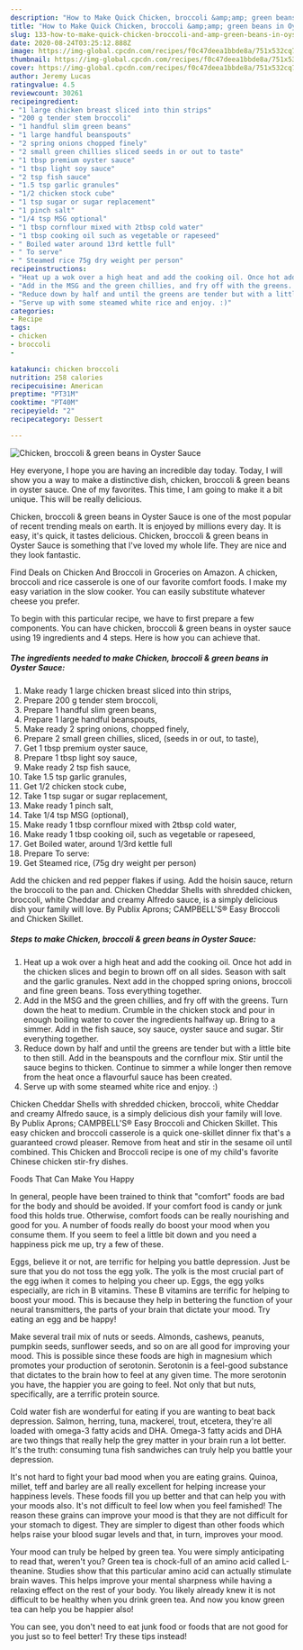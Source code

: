 ```yaml
---
description: "How to Make Quick Chicken, broccoli &amp;amp; green beans in Oyster Sauce"
title: "How to Make Quick Chicken, broccoli &amp;amp; green beans in Oyster Sauce"
slug: 133-how-to-make-quick-chicken-broccoli-and-amp-green-beans-in-oyster-sauce
date: 2020-08-24T03:25:12.888Z
image: https://img-global.cpcdn.com/recipes/f0c47deea1bbde8a/751x532cq70/chicken-broccoli-green-beans-in-oyster-sauce-recipe-main-photo.jpg
thumbnail: https://img-global.cpcdn.com/recipes/f0c47deea1bbde8a/751x532cq70/chicken-broccoli-green-beans-in-oyster-sauce-recipe-main-photo.jpg
cover: https://img-global.cpcdn.com/recipes/f0c47deea1bbde8a/751x532cq70/chicken-broccoli-green-beans-in-oyster-sauce-recipe-main-photo.jpg
author: Jeremy Lucas
ratingvalue: 4.5
reviewcount: 30261
recipeingredient:
- "1 large chicken breast sliced into thin strips"
- "200 g tender stem broccoli"
- "1 handful slim green beans"
- "1 large handful beanspouts"
- "2 spring onions chopped finely"
- "2 small green chillies sliced seeds in or out to taste"
- "1 tbsp premium oyster sauce"
- "1 tbsp light soy sauce"
- "2 tsp fish sauce"
- "1.5 tsp garlic granules"
- "1/2 chicken stock cube"
- "1 tsp sugar or sugar replacement"
- "1 pinch salt"
- "1/4 tsp MSG optional"
- "1 tbsp cornflour mixed with 2tbsp cold water"
- "1 tbsp cooking oil such as vegetable or rapeseed"
- " Boiled water around 13rd kettle full"
- " To serve"
- " Steamed rice 75g dry weight per person"
recipeinstructions:
- "Heat up a wok over a high heat and add the cooking oil. Once hot add in the chicken slices and begin to brown off on all sides. Season with salt and the garlic granules. Next add in the chopped spring onions, broccoli and fine green beans. Toss everything together."
- "Add in the MSG and the green chillies, and fry off with the greens. Turn down the heat to medium. Crumble in the chicken stock and pour in enough boiling water to cover the ingredients halfway up. Bring to a simmer. Add in the fish sauce, soy sauce, oyster sauce and sugar. Stir everything together."
- "Reduce down by half and until the greens are tender but with a little bite to then still. Add in the beanspouts and the cornflour mix. Stir until the sauce begins to thicken. Continue to simmer a while longer then remove from the heat once a flavourful sauce has been created."
- "Serve up with some steamed white rice and enjoy. :)"
categories:
- Recipe
tags:
- chicken
- broccoli
- 

katakunci: chicken broccoli  
nutrition: 258 calories
recipecuisine: American
preptime: "PT31M"
cooktime: "PT40M"
recipeyield: "2"
recipecategory: Dessert

---
```



![Chicken, broccoli &amp; green beans in Oyster Sauce](https://img-global.cpcdn.com/recipes/f0c47deea1bbde8a/751x532cq70/chicken-broccoli-green-beans-in-oyster-sauce-recipe-main-photo.jpg)

Hey everyone, I hope you are having an incredible day today. Today, I will show you a way to make a distinctive dish, chicken, broccoli &amp; green beans in oyster sauce. One of my favorites. This time, I am going to make it a bit unique. This will be really delicious.

Chicken, broccoli &amp; green beans in Oyster Sauce is one of the most popular of recent trending meals on earth. It is enjoyed by millions every day. It is easy, it's quick, it tastes delicious. Chicken, broccoli &amp; green beans in Oyster Sauce is something that I've loved my whole life. They are nice and they look fantastic.

Find Deals on Chicken And Broccoli in Groceries on Amazon. A chicken, broccoli and rice casserole is one of our favorite comfort foods. I make my easy variation in the slow cooker. You can easily substitute whatever cheese you prefer.


To begin with this particular recipe, we have to first prepare a few components. You can have chicken, broccoli &amp; green beans in oyster sauce using 19 ingredients and 4 steps. Here is how you can achieve that.

<!--inarticleads1-->

##### The ingredients needed to make Chicken, broccoli &amp; green beans in Oyster Sauce:

1. Make ready 1 large chicken breast sliced into thin strips,
1. Prepare 200 g tender stem broccoli,
1. Prepare 1 handful slim green beans,
1. Prepare 1 large handful beanspouts,
1. Make ready 2 spring onions, chopped finely,
1. Prepare 2 small green chillies, sliced, (seeds in or out, to taste),
1. Get 1 tbsp premium oyster sauce,
1. Prepare 1 tbsp light soy sauce,
1. Make ready 2 tsp fish sauce,
1. Take 1.5 tsp garlic granules,
1. Get 1/2 chicken stock cube,
1. Take 1 tsp sugar or sugar replacement,
1. Make ready 1 pinch salt,
1. Take 1/4 tsp MSG (optional),
1. Make ready 1 tbsp cornflour mixed with 2tbsp cold water,
1. Make ready 1 tbsp cooking oil, such as vegetable or rapeseed,
1. Get  Boiled water, around 1/3rd kettle full
1. Prepare  To serve:
1. Get  Steamed rice, (75g dry weight per person)


Add the chicken and red pepper flakes if using. Add the hoisin sauce, return the broccoli to the pan and. Chicken Cheddar Shells with shredded chicken, broccoli, white Cheddar and creamy Alfredo sauce, is a simply delicious dish your family will love. By Publix Aprons; CAMPBELL&#39;S® Easy Broccoli and Chicken Skillet. 

<!--inarticleads2-->

##### Steps to make Chicken, broccoli &amp; green beans in Oyster Sauce:

1. Heat up a wok over a high heat and add the cooking oil. Once hot add in the chicken slices and begin to brown off on all sides. Season with salt and the garlic granules. Next add in the chopped spring onions, broccoli and fine green beans. Toss everything together.
1. Add in the MSG and the green chillies, and fry off with the greens. Turn down the heat to medium. Crumble in the chicken stock and pour in enough boiling water to cover the ingredients halfway up. Bring to a simmer. Add in the fish sauce, soy sauce, oyster sauce and sugar. Stir everything together.
1. Reduce down by half and until the greens are tender but with a little bite to then still. Add in the beanspouts and the cornflour mix. Stir until the sauce begins to thicken. Continue to simmer a while longer then remove from the heat once a flavourful sauce has been created.
1. Serve up with some steamed white rice and enjoy. :)


Chicken Cheddar Shells with shredded chicken, broccoli, white Cheddar and creamy Alfredo sauce, is a simply delicious dish your family will love. By Publix Aprons; CAMPBELL&#39;S® Easy Broccoli and Chicken Skillet. This easy chicken and broccoli casserole is a quick one-skillet dinner fix that&#39;s a guaranteed crowd pleaser. Remove from heat and stir in the sesame oil until combined. This Chicken and Broccoli recipe is one of my child&#39;s favorite Chinese chicken stir-fry dishes. 

Foods That Can Make You Happy


In general, people have been trained to think that "comfort" foods are bad for the body and should be avoided. If your comfort food is candy or junk food this holds true. Otherwise, comfort foods can be really nourishing and good for you. A number of foods really do boost your mood when you consume them. If you seem to feel a little bit down and you need a happiness pick me up, try a few of these.

Eggs, believe it or not, are terrific for helping you battle depression. Just be sure that you do not toss the egg yolk. The yolk is the most crucial part of the egg iwhen it comes to helping you cheer up. Eggs, the egg yolks especially, are rich in B vitamins. These B vitamins are terrific for helping to boost your mood. This is because they help in bettering the function of your neural transmitters, the parts of your brain that dictate your mood. Try eating an egg and be happy!

Make several trail mix of nuts or seeds. Almonds, cashews, peanuts, pumpkin seeds, sunflower seeds, and so on are all good for improving your mood. This is possible since these foods are high in magnesium which promotes your production of serotonin. Serotonin is a feel-good substance that dictates to the brain how to feel at any given time. The more serotonin you have, the happier you are going to feel. Not only that but nuts, specifically, are a terrific protein source.

Cold water fish are wonderful for eating if you are wanting to beat back depression. Salmon, herring, tuna, mackerel, trout, etcetera, they're all loaded with omega-3 fatty acids and DHA. Omega-3 fatty acids and DHA are two things that really help the grey matter in your brain run a lot better. It's the truth: consuming tuna fish sandwiches can truly help you battle your depression. 

It's not hard to fight your bad mood when you are eating grains. Quinoa, millet, teff and barley are all really excellent for helping increase your happiness levels. These foods fill you up better and that can help you with your moods also. It's not difficult to feel low when you feel famished! The reason these grains can improve your mood is that they are not difficult for your stomach to digest. They are simpler to digest than other foods which helps raise your blood sugar levels and that, in turn, improves your mood.

Your mood can truly be helped by green tea. You were simply anticipating to read that, weren't you? Green tea is chock-full of an amino acid called L-theanine. Studies show that this particular amino acid can actually stimulate brain waves. This helps improve your mental sharpness while having a relaxing effect on the rest of your body. You likely already knew it is not difficult to be healthy when you drink green tea. And now you know green tea can help you be happier also!

You can see, you don't need to eat junk food or foods that are not good for you just so to feel better! Try  these tips  instead!

